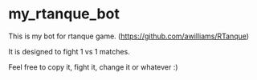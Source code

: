 my_rtanque_bot
==============

This is my bot for rtanque game. (https://github.com/awilliams/RTanque)

It is designed to fight 1 vs 1 matches.

Feel free to copy it, fight it, change it or whatever :)
